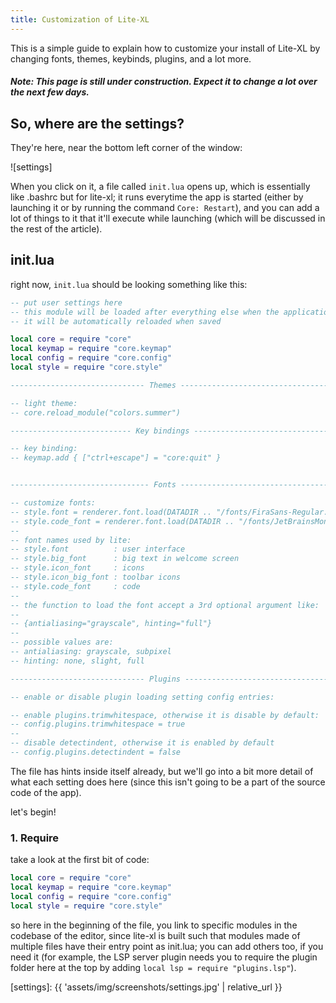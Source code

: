```yaml
---
title: Customization of Lite-XL
---
```


This is a simple guide to explain how to customize your install of Lite-XL by changing fonts, themes, keybinds, plugins, and a lot more.

##### Note: This page is still under construction. Expect it to change a lot over the next few days.

## So, where are the settings?

They're here, near the bottom left corner of the window:

![settings]

When you click on it, a file called `init.lua` opens up, which is essentially like .bashrc but for lite-xl; it runs everytime the app is started (either by launching it or by running the command `Core: Restart`), and you can add a lot of things to it that it'll execute while launching (which will be discussed in the rest of the article).

## init.lua

right now, `init.lua` should be looking something like this: 
```lua
-- put user settings here
-- this module will be loaded after everything else when the application starts
-- it will be automatically reloaded when saved

local core = require "core"
local keymap = require "core.keymap"
local config = require "core.config"
local style = require "core.style"

------------------------------ Themes ----------------------------------------

-- light theme:
-- core.reload_module("colors.summer")

--------------------------- Key bindings -------------------------------------

-- key binding:
-- keymap.add { ["ctrl+escape"] = "core:quit" }


------------------------------- Fonts ----------------------------------------

-- customize fonts:
-- style.font = renderer.font.load(DATADIR .. "/fonts/FiraSans-Regular.ttf", 14 * SCALE)
-- style.code_font = renderer.font.load(DATADIR .. "/fonts/JetBrainsMono-Regular.ttf", 14 * SCALE)
--
-- font names used by lite:
-- style.font          : user interface
-- style.big_font      : big text in welcome screen
-- style.icon_font     : icons
-- style.icon_big_font : toolbar icons
-- style.code_font     : code
--
-- the function to load the font accept a 3rd optional argument like:
--
-- {antialiasing="grayscale", hinting="full"}
--
-- possible values are:
-- antialiasing: grayscale, subpixel
-- hinting: none, slight, full

------------------------------ Plugins ----------------------------------------

-- enable or disable plugin loading setting config entries:

-- enable plugins.trimwhitespace, otherwise it is disable by default:
-- config.plugins.trimwhitespace = true
--
-- disable detectindent, otherwise it is enabled by default
-- config.plugins.detectindent = false
```

The file has hints inside itself already, but we'll go into a bit more detail of what each setting does here (since this isn't going to be a part of the source code of the app).

let's begin!

### 1. Require

take a look at the first bit of code:
```lua
local core = require "core"
local keymap = require "core.keymap"
local config = require "core.config"
local style = require "core.style"
```

so here in the beginning of the file, you link to specific modules in the codebase of the editor, since lite-xl is built such that modules made of multiple files have their entry point as init.lua; you can add others too, if you need it (for example, the LSP server plugin needs you to require the plugin folder here at the top by adding `local lsp = require "plugins.lsp"`).



[settings]: {{ 'assets/img/screenshots/settings.jpg' | relative_url }}